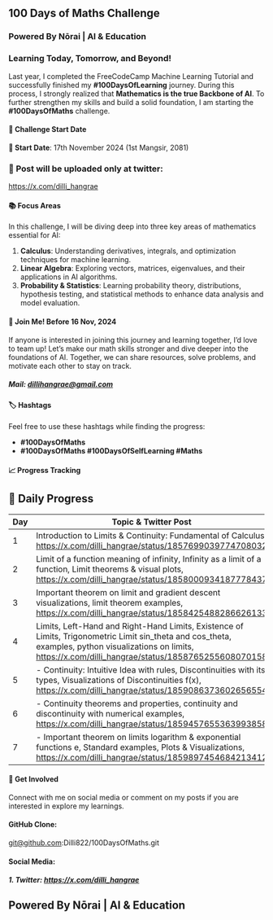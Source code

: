 


## 100 Days of Maths Challenge
### Powered By Nōrai | AI & Education
### Learning Today, Tomorrow, and Beyond!
Last year, I completed the FreeCodeCamp Machine Learning Tutorial and successfully finished my **#100DaysOfLearning** journey. During this process, I strongly realized that **Mathematics is the true Backbone of AI**. To further strengthen my skills and build a solid foundation, I am starting the **#100DaysOfMaths** challenge.

#### 🚀 Challenge Start Date
**📅 Start Date**: 17th November 2024 (1st Mangsir, 2081)

### 🧮 Post will be uploaded only at twitter:
https://x.com/dilli_hangrae

#### 📚 Focus Areas
In this challenge, I will be diving deep into three key areas of mathematics essential for AI:

1. **Calculus**: Understanding derivatives, integrals, and optimization techniques for machine learning.
2. **Linear Algebra**: Exploring vectors, matrices, eigenvalues, and their applications in AI algorithms.
3. **Probability & Statistics**: Learning probability theory, distributions, hypothesis testing, and statistical methods to enhance data analysis and model evaluation.

#### 🤝 Join Me! Before 16 Nov, 2024
If anyone is interested in joining this journey and learning together, I’d love to team up! Let’s make our math skills stronger and dive deeper into the foundations of AI. Together, we can share resources, solve problems, and motivate each other to stay on track.
##### Mail: dillihangrae@gmail.com


#### 🏷️ Hashtags
Feel free to use these hashtags while finding the progress:
- **#100DaysOfMaths**
- **#100DaysOfMaths #100DaysOfSelfLearning #Maths**

#### 📈 Progress Tracking
## 📝 Daily Progress

| Day | Topic & Twitter Post 
| --- | ------------------------------------------------------------------------------------------
| 1   | Introduction to Limits & Continuity: Fundamental of Calculus, https://x.com/dilli_hangrae/status/1857699039774708032
| 2   | Limit of a function meaning of infinity, Infinity as a limit of a function, Limit theorems & visual plots, https://x.com/dilli_hangrae/status/1858000934187778437
| 3   | Important theorem on limit and gradient descent visualizations, limit theorem examples, https://x.com/dilli_hangrae/status/1858425488286626133
| 4   | Limits, Left-Hand and Right-Hand Limits, Existence of Limits, Trigonometric Limit sin_theta and cos_theta, examples, python visualizations on limits, https://x.com/dilli_hangrae/status/1858765255608070158
| 5   | - Continuity: Intuitive Idea with rules, Discontinuities with its types, Visualizations of Discontinuities f(x), https://x.com/dilli_hangrae/status/1859086373602656554
| 6   | - Continuity theorems and properties, continuity and discontinuity with numerical examples, https://x.com/dilli_hangrae/status/1859457655363993858
| 7   | - Important theorem on limits logarithm & exponential functions e, Standard examples, Plots & Visualizations, https://x.com/dilli_hangrae/status/1859897454684213412

#### 💬 Get Involved
Connect with me on social media or comment on my posts if you are interested in explore my learnings.

#### GitHub Clone: 
git@github.com:Dilli822/100DaysOfMaths.git

#### Social Media:
##### 1. Twitter: https://x.com/dilli_hangrae

## Powered By Nōrai | AI & Education


